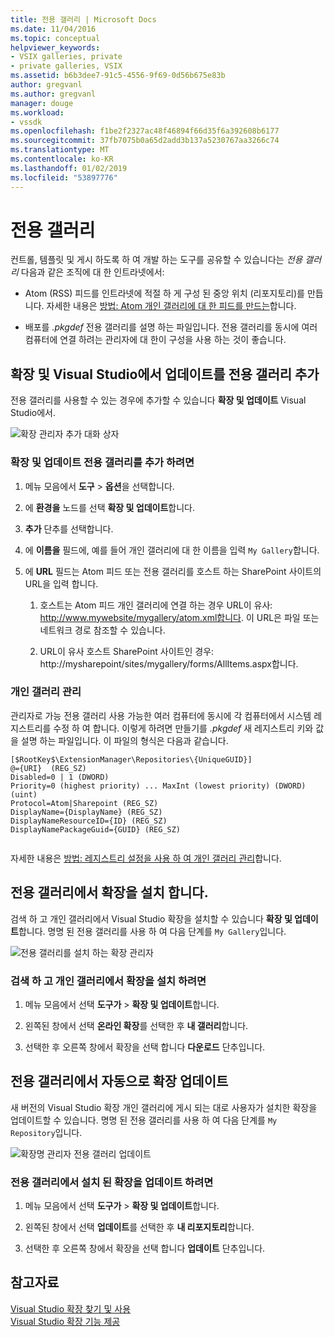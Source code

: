 ```yaml
---
title: 전용 갤러리 | Microsoft Docs
ms.date: 11/04/2016
ms.topic: conceptual
helpviewer_keywords:
- VSIX galleries, private
- private galleries, VSIX
ms.assetid: b6b3dee7-91c5-4556-9f69-0d56b675e83b
author: gregvanl
ms.author: gregvanl
manager: douge
ms.workload:
- vssdk
ms.openlocfilehash: f1be2f2327ac48f46894f66d35f6a392608b6177
ms.sourcegitcommit: 37fb7075b0a65d2add3b137a5230767aa3266c74
ms.translationtype: MT
ms.contentlocale: ko-KR
ms.lasthandoff: 01/02/2019
ms.locfileid: "53897776"
---
```

# <a name="private-galleries"></a>전용 갤러리
컨트롤, 템플릿 및 게시 하도록 하 여 개발 하는 도구를 공유할 수 있습니다는 *전용 갤러리* 다음과 같은 조직에 대 한 인트라넷에서:  
  
-   Atom (RSS) 피드를 인트라넷에 적절 하 게 구성 된 중앙 위치 (리포지토리)를 만듭니다. 자세한 내용은 [방법: Atom 개인 갤러리에 대 한 피드를 만드는](../extensibility/how-to-create-an-atom-feed-for-a-private-gallery.md)합니다.  
  
-   배포를 *.pkgdef* 전용 갤러리를 설명 하는 파일입니다. 전용 갤러리를 동시에 여러 컴퓨터에 연결 하려는 관리자에 대 한이 구성을 사용 하는 것이 좋습니다.  
  
## <a name="add-a-private-gallery-to-extensions-and-updates-in-visual-studio"></a>확장 및 Visual Studio에서 업데이트를 전용 갤러리 추가  
 전용 갤러리를 사용할 수 있는 경우에 추가할 수 있습니다 **확장 및 업데이트** Visual Studio에서.  
  
 ![확장 관리자 추가 대화 상자](../extensibility/media/em_adddialog.png "EM_AddDialog")  
  
### <a name="to-add-a-private-gallery-to-extensions-and-updates"></a>확장 및 업데이트 전용 갤러리를 추가 하려면  
  
1.  메뉴 모음에서 **도구** > **옵션**을 선택합니다.  
  
2.  에 **환경을** 노드를 선택 **확장 및 업데이트**합니다.  
  
3.  **추가** 단추를 선택합니다.  
  
4.  에 **이름을** 필드에, 예를 들어 개인 갤러리에 대 한 이름을 입력 `My Gallery`합니다.  
  
5.  에 **URL** 필드는 Atom 피드 또는 전용 갤러리를 호스트 하는 SharePoint 사이트의 URL을 입력 합니다.  
  
    1.  호스트는 Atom 피드 개인 갤러리에 연결 하는 경우 URL이 유사: http://www.mywebsite/mygallery/atom.xml합니다.  이 URL은 파일 또는 네트워크 경로 참조할 수 있습니다.  
  
    2.  URL이 유사 호스트 SharePoint 사이트인 경우: http://mysharepoint/sites/mygallery/forms/AllItems.aspx합니다.  
  
### <a name="manage-private-galleries"></a>개인 갤러리 관리  
 관리자로 가능 전용 갤러리 사용 가능한 여러 컴퓨터에 동시에 각 컴퓨터에서 시스템 레지스트리를 수정 하 여 합니다. 이렇게 하려면 만들기를 *.pkgdef* 새 레지스트리 키와 값을 설명 하는 파일입니다.  이 파일의 형식은 다음과 같습니다.  
  
```  
[$RootKey$\ExtensionManager\Repositories\{UniqueGUID}]  
@={URI}  (REG_SZ)  
Disabled=0 | 1 (DWORD)  
Priority=0 (highest priority) ... MaxInt (lowest priority) (DWORD) (uint)  
Protocol=Atom|Sharepoint (REG_SZ)  
DisplayName={DisplayName} (REG_SZ)  
DisplayNameResourceID={ID} (REG_SZ)  
DisplayNamePackageGuid={GUID} (REG_SZ)  
  
```  
  
 자세한 내용은 [방법: 레지스트리 설정을 사용 하 여 개인 갤러리 관리](../extensibility/how-to-manage-a-private-gallery-by-using-registry-settings.md)합니다.  
  
## <a name="install-extensions-from-a-private-gallery"></a>전용 갤러리에서 확장을 설치 합니다.  
 검색 하 고 개인 갤러리에서 Visual Studio 확장을 설치할 수 있습니다 **확장 및 업데이트**합니다. 명명 된 전용 갤러리를 사용 하 여 다음 단계를 `My Gallery`입니다.  
  
 ![전용 갤러리를 설치 하는 확장 관리자](../extensibility/media/em_.png "EM_")  
  
### <a name="to-search-for-and-install-extensions-from-a-private-gallery"></a>검색 하 고 개인 갤러리에서 확장을 설치 하려면  
  
1.  메뉴 모음에서 선택 **도구가** > **확장 및 업데이트**합니다.  
  
2.  왼쪽된 창에서 선택 **온라인 확장**를 선택한 후 **내 갤러리**합니다.  
  
3.  선택한 후 오른쪽 창에서 확장을 선택 합니다 **다운로드** 단추입니다.  
  
## <a name="update-extensions-from-a-private-gallery"></a>전용 갤러리에서 자동으로 확장 업데이트  
 새 버전의 Visual Studio 확장 개인 갤러리에 게시 되는 대로 사용자가 설치한 확장을 업데이트할 수 있습니다. 명명 된 전용 갤러리를 사용 하 여 다음 단계를 `My Repository`입니다.  
  
 ![확장명 관리자 전용 갤러리 업데이트](../extensibility/media/em_update.png "EM_Update")  
  
### <a name="to-update-an-installed-extension-from-a-private-gallery"></a>전용 갤러리에서 설치 된 확장을 업데이트 하려면  
  
1.  메뉴 모음에서 선택 **도구가** > **확장 및 업데이트**합니다.  
  
2.  왼쪽된 창에서 선택 **업데이트**를 선택한 후 **내 리포지토리**합니다.  
  
3.  선택한 후 오른쪽 창에서 확장을 선택 합니다 **업데이트** 단추입니다.  
  
## <a name="see-also"></a>참고자료  
 [Visual Studio 확장 찾기 및 사용](../ide/finding-and-using-visual-studio-extensions.md)   
 [Visual Studio 확장 기능 제공](../extensibility/shipping-visual-studio-extensions.md)